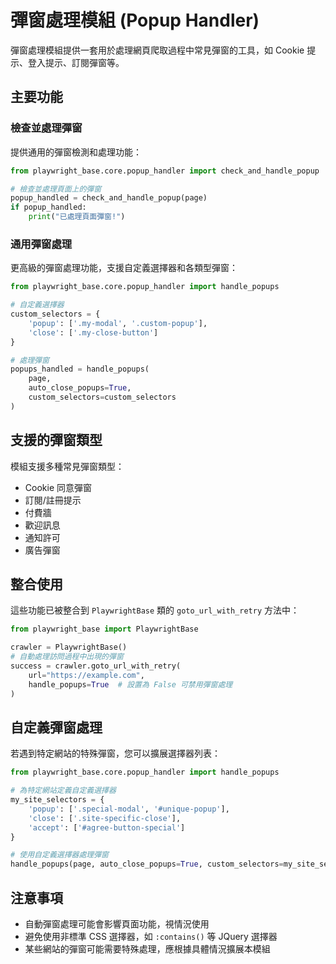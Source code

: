 # 彈窗處理模組 (Popup Handler)

彈窗處理模組提供一套用於處理網頁爬取過程中常見彈窗的工具，如 Cookie 提示、登入提示、訂閱彈窗等。

## 主要功能

### 檢查並處理彈窗

提供通用的彈窗檢測和處理功能：

```python
from playwright_base.core.popup_handler import check_and_handle_popup

# 檢查並處理頁面上的彈窗
popup_handled = check_and_handle_popup(page)
if popup_handled:
    print("已處理頁面彈窗!")
```

### 通用彈窗處理

更高級的彈窗處理功能，支援自定義選擇器和各類型彈窗：

```python
from playwright_base.core.popup_handler import handle_popups

# 自定義選擇器
custom_selectors = {
    'popup': ['.my-modal', '.custom-popup'],
    'close': ['.my-close-button']
}

# 處理彈窗
popups_handled = handle_popups(
    page,
    auto_close_popups=True,
    custom_selectors=custom_selectors
)
```

## 支援的彈窗類型

模組支援多種常見彈窗類型：

- Cookie 同意彈窗
- 訂閱/註冊提示
- 付費牆
- 歡迎訊息
- 通知許可
- 廣告彈窗

## 整合使用

這些功能已被整合到 `PlaywrightBase` 類的 `goto_url_with_retry` 方法中：

```python
from playwright_base import PlaywrightBase

crawler = PlaywrightBase()
# 自動處理訪問過程中出現的彈窗
success = crawler.goto_url_with_retry(
    url="https://example.com",
    handle_popups=True  # 設置為 False 可禁用彈窗處理
)
```

## 自定義彈窗處理

若遇到特定網站的特殊彈窗，您可以擴展選擇器列表：

```python
from playwright_base.core.popup_handler import handle_popups

# 為特定網站定義自定義選擇器
my_site_selectors = {
    'popup': ['.special-modal', '#unique-popup'],
    'close': ['.site-specific-close'],
    'accept': ['#agree-button-special']
}

# 使用自定義選擇器處理彈窗
handle_popups(page, auto_close_popups=True, custom_selectors=my_site_selectors)
```

## 注意事項

- 自動彈窗處理可能會影響頁面功能，視情況使用
- 避免使用非標準 CSS 選擇器，如 `:contains()` 等 JQuery 選擇器
- 某些網站的彈窗可能需要特殊處理，應根據具體情況擴展本模組
